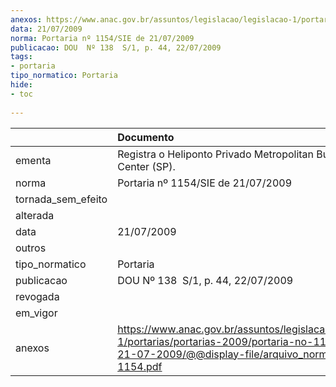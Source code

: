 ```yaml
---
anexos: https://www.anac.gov.br/assuntos/legislacao/legislacao-1/portarias/portarias-2009/portaria-no-1154-sie-de-21-07-2009/@@display-file/arquivo_norma/PA2009-1154.pdf
data: 21/07/2009
norma: Portaria nº 1154/SIE de 21/07/2009
publicacao: DOU  Nº 138  S/1, p. 44, 22/07/2009
tags:
- portaria
tipo_normatico: Portaria
hide: 
- toc 
 
---
```


|                    | Documento                                                                                                                                                         |
|:-------------------|:------------------------------------------------------------------------------------------------------------------------------------------------------------------|
| ementa             | Registra o Heliponto Privado Metropolitan Business Center (SP).                                                                                                   |
| norma              | Portaria nº 1154/SIE de 21/07/2009                                                                                                                                |
| tornada_sem_efeito |                                                                                                                                                                   |
| alterada           |                                                                                                                                                                   |
| data               | 21/07/2009                                                                                                                                                        |
| outros             |                                                                                                                                                                   |
| tipo_normatico     | Portaria                                                                                                                                                          |
| publicacao         | DOU  Nº 138  S/1, p. 44, 22/07/2009                                                                                                                               |
| revogada           |                                                                                                                                                                   |
| em_vigor           |                                                                                                                                                                   |
| anexos             | https://www.anac.gov.br/assuntos/legislacao/legislacao-1/portarias/portarias-2009/portaria-no-1154-sie-de-21-07-2009/@@display-file/arquivo_norma/PA2009-1154.pdf |